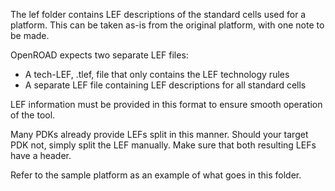 The lef folder contains LEF descriptions of the standard cells used for a platform.
This can be taken as-is from the original platform, with one note to be made.

OpenROAD expects two separate LEF files:
 - A tech-LEF, .tlef, file that only contains the LEF technology rules
 - A separate LEF file containing LEF descriptions for all standard cells

LEF information must be provided in this format to ensure smooth operation of the tool.

Many PDKs already provide LEFs split in this manner. Should your target PDK not, simply split the LEF manually. Make sure that both resulting LEFs have a header.

Refer to the sample platform as an example of what goes in this folder.
